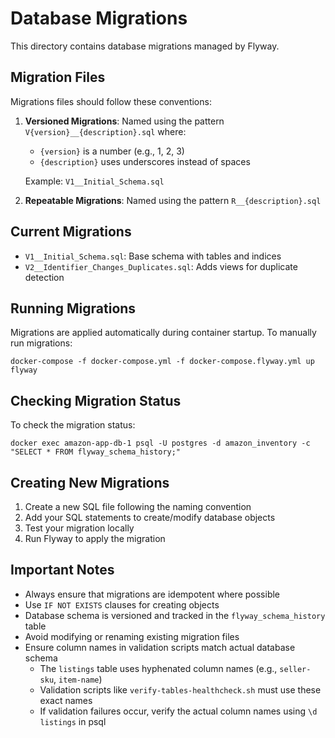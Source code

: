 # Database Migrations

This directory contains database migrations managed by Flyway.

## Migration Files

Migrations files should follow these conventions:

1. **Versioned Migrations**: Named using the pattern `V{version}__{description}.sql` where:
   - `{version}` is a number (e.g., 1, 2, 3)
   - `{description}` uses underscores instead of spaces
   
   Example: `V1__Initial_Schema.sql`

2. **Repeatable Migrations**: Named using the pattern `R__{description}.sql`

## Current Migrations

- `V1__Initial_Schema.sql`: Base schema with tables and indices
- `V2__Identifier_Changes_Duplicates.sql`: Adds views for duplicate detection

## Running Migrations

Migrations are applied automatically during container startup. To manually run migrations:

```
docker-compose -f docker-compose.yml -f docker-compose.flyway.yml up flyway
```

## Checking Migration Status

To check the migration status:

```
docker exec amazon-app-db-1 psql -U postgres -d amazon_inventory -c "SELECT * FROM flyway_schema_history;"
```

## Creating New Migrations

1. Create a new SQL file following the naming convention
2. Add your SQL statements to create/modify database objects
3. Test your migration locally
4. Run Flyway to apply the migration

## Important Notes

- Always ensure that migrations are idempotent where possible
- Use `IF NOT EXISTS` clauses for creating objects
- Database schema is versioned and tracked in the `flyway_schema_history` table
- Avoid modifying or renaming existing migration files 
- Ensure column names in validation scripts match actual database schema
  - The `listings` table uses hyphenated column names (e.g., `seller-sku`, `item-name`)
  - Validation scripts like `verify-tables-healthcheck.sh` must use these exact names
  - If validation failures occur, verify the actual column names using `\d listings` in psql 